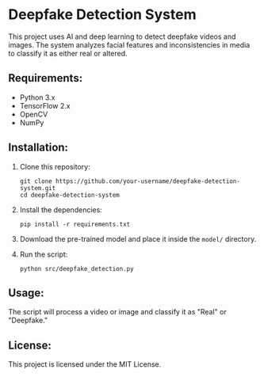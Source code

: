 # Deepfake Detection System

This project uses AI and deep learning to detect deepfake videos and images. The system analyzes facial features and inconsistencies in media to classify it as either real or altered.

## Requirements:
- Python 3.x
- TensorFlow 2.x
- OpenCV
- NumPy

## Installation:

1. Clone this repository:
   ```
   git clone https://github.com/your-username/deepfake-detection-system.git
   cd deepfake-detection-system
   ```

2. Install the dependencies:
   ```
   pip install -r requirements.txt
   ```

3. Download the pre-trained model and place it inside the `model/` directory.

4. Run the script:
   ```
   python src/deepfake_detection.py
   ```

## Usage:
The script will process a video or image and classify it as "Real" or "Deepfake."

## License:
This project is licensed under the MIT License.
